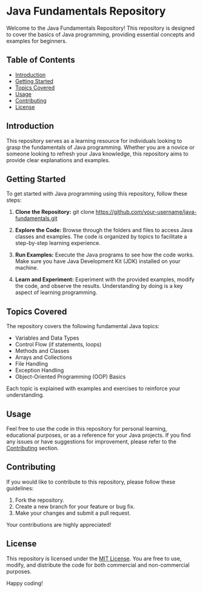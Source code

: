 # Java Fundamentals Repository

Welcome to the Java Fundamentals Repository! This repository is designed to cover the basics of Java programming, providing essential concepts and examples for beginners.

## Table of Contents
- [Introduction](#introduction)
- [Getting Started](#getting-started)
- [Topics Covered](#topics-covered)
- [Usage](#usage)
- [Contributing](#contributing)
- [License](#license)

## Introduction

This repository serves as a learning resource for individuals looking to grasp the fundamentals of Java programming. Whether you are a novice or someone looking to refresh your Java knowledge, this repository aims to provide clear explanations and examples.

## Getting Started

To get started with Java programming using this repository, follow these steps:

1. **Clone the Repository:**
git clone https://github.com/your-username/java-fundamentals.git


2. **Explore the Code:**
Browse through the folders and files to access Java classes and examples. The code is organized by topics to facilitate a step-by-step learning experience.

3. **Run Examples:**
Execute the Java programs to see how the code works. Make sure you have Java Development Kit (JDK) installed on your machine.

4. **Learn and Experiment:**
Experiment with the provided examples, modify the code, and observe the results. Understanding by doing is a key aspect of learning programming.

## Topics Covered

The repository covers the following fundamental Java topics:

- Variables and Data Types
- Control Flow (if statements, loops)
- Methods and Classes
- Arrays and Collections
- File Handling
- Exception Handling
- Object-Oriented Programming (OOP) Basics

Each topic is explained with examples and exercises to reinforce your understanding.

## Usage

Feel free to use the code in this repository for personal learning, educational purposes, or as a reference for your Java projects. If you find any issues or have suggestions for improvement, please refer to the [Contributing](#contributing) section.

## Contributing

If you would like to contribute to this repository, please follow these guidelines:

1. Fork the repository.
2. Create a new branch for your feature or bug fix.
3. Make your changes and submit a pull request.

Your contributions are highly appreciated!

## License

This repository is licensed under the [MIT License](LICENSE). You are free to use, modify, and distribute the code for both commercial and non-commercial purposes.

Happy coding!
